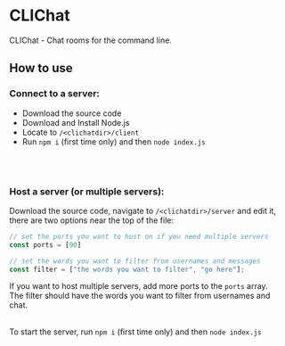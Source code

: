 # CLIChat
CLIChat - Chat rooms for the command line.

## How to use
### Connect to a server:
- Download the source code
- Download and Install Node.js
- Locate to `/<clichatdir>/client`
- Run `npm i` (first time only) and then `node index.js`

<br><br>

### Host a server (or multiple servers):
Download the source code, navigate to `/<clichatdir>/server` and edit it, there are two options near the top of the file:
```js
// set the ports you want to host on if you need multiple servers
const ports = [90]

// set the words you want to filter from usernames and messages
const filter = ["the words you want to filter", "go here"];
```
If you want to host multiple servers, add more ports to the `ports` array. <br>
The filter should have the words you want to filter from usernames and chat. <br> <br>

To start the server, run `npm i` (first time only) and then `node index.js`
